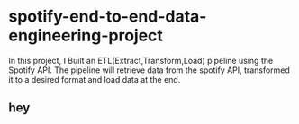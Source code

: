 # spotify-end-to-end-data-engineering-project


In this project, I Built an ETL(Extract,Transform,Load) pipeline using the Spotify API. The pipeline will retrieve data from the spotify API, transformed it to a desired format and load data at the end.
## hey

